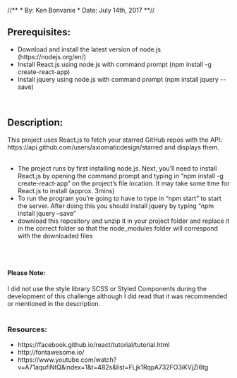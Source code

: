 //**
    * By: Ken Bonvanie
    * Date: July 14th, 2017
**//

<h2>Prerequisites:</h2>
<ul>
   <li>Download and install the latest version of node.js (https://nodejs.org/en/)</li>
   <li>Install React.js using node.js with command prompt (npm install -g create-react-app)</li>
   <li>Install jquery using node.js with command prompt (npm install jquery --save)</li>
</ul>
<br/>

<h2>Description:</h2>
This project uses React.js to fetch your starred GitHub repos with the API: https://api.github.com/users/axiomaticdesign/starred and displays them. 
<br/>
<br/>
<ul>
<li>The project runs by first installing node.js. Next, you’ll need to install React.js by opening the command prompt and typing in “npm install -g create-react-app” on the project’s file location. It may take some time for React.js to install (approx. 3mins)</li>

<li>To run the program you’re going to have to type in “npm start” to start the server. After doing this you should install jquery by typing “npm install jquery –save”</li>

<li>download this repository and unzip it in your project folder and replace it in the correct folder so that the node_modules folder will correspond with the downloaded files</li></ul>
<br/>
<br/>
<h4><b>Please Note:</b></h4> I did not use the style library SCSS or Styled Components during the development of this challenge although I did read that it was recommended or mentioned in the description.
<br/>
<br/>
<h3>Resources:</h3>
<ul>
   <li>https://facebook.github.io/react/tutorial/tutorial.html</li>
   <li>http://fontawesome.io/</li>
   <li>https://www.youtube.com/watch?v=A71aqufiNtQ&index=1&t=482s&list=FLjk1RqpA732FO3iKVjZl6tg</li>
</ul>
